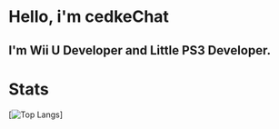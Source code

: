 # Hello, i'm cedkeChat
## I'm Wii U Developer and Little PS3 Developer.

# Stats
[![Top Langs](https://github-readme-stats-git-masterrstaa-rickstaa.vercel.app/api/top-langs/?username=cedke00)]
